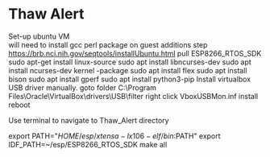 # Thaw Alert

Set-up ubuntu VM <br />
	will need to install gcc perl package on guest additions step
	https://brb.nci.nih.gov/seqtools/installUbuntu.html
pull ESP8266_RTOS_SDK
sudo apt-get install linux-source
sudo apt install libncurses-dev
sudo apt install ncurses-dev kernel -package
sudo apt install flex
sudo apt install bison
sudo apt install gperf
sudo apt install python3-pip
Install virtualbox USB driver manually.
	goto folder C:\Program Files\Oracle\VirtualBox\drivers\USB\filter
	right click VboxUSBMon.inf
	install
	reboot

Use terminal to navigate to Thaw_Alert directory

export PATH="$HOME/esp/xtensa-lx106-elf/bin:$PATH"
export IDF_PATH=~/esp/ESP8266_RTOS_SDK
make all

